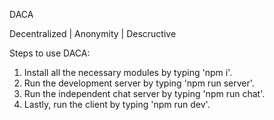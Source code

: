 
DACA 

Decentralized | Anonymity | Descructive 


Steps to use DACA:

1. Install all the necessary modules by typing 'npm i'.
2. Run the development server by typing 'npm run server'.
3. Run the independent chat server by typing 'npm run chat'.
4. Lastly, run the client by typing 'npm run dev'.

